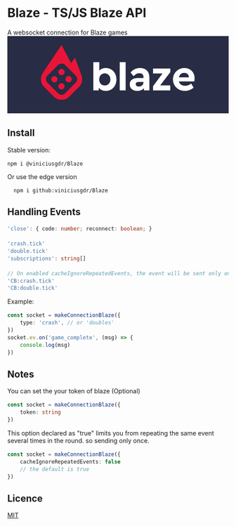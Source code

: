
# Blaze - TS/JS Blaze API
A websocket connection for Blaze games
<img src="/media/blaze.png" alt="Blaze"/>

## Install

Stable version:
```
npm i @viniciusgdr/Blaze
```
Or use the edge version
```
  npm i github:viniciusgdr/Blaze
```
    
## Handling Events
```ts
'close': { code: number; reconnect: boolean; }

'crash.tick'
'double.tick'
'subscriptions': string[]

// On enabled cacheIgnoreRepeatedEvents, the event will be sent only once. If you want to receive the event repeatedly, you can use: (or disable the cacheIgnoreRepeatedEvents)
'CB:crash.tick'
'CB:double.tick'
```

Example:
```ts
const socket = makeConnectionBlaze({
    type: 'crash', // or 'doubles'
})
socket.ev.on('game_complete', (msg) => {
    console.log(msg)
})
```
## Notes
You can set the your token of blaze (Optional)
```ts
const socket = makeConnectionBlaze({
    token: string
})
```

This option declared as "true" limits you from repeating the same event several times in the round. so sending only once.
```ts
const socket = makeConnectionBlaze({
    cacheIgnoreRepeatedEvents: false
    // the default is true
})
```
## Licence

[MIT](https://choosealicense.com/licenses/mit/)


